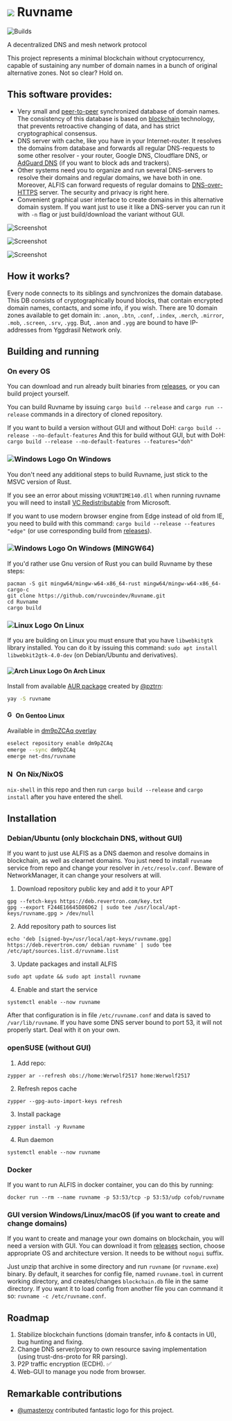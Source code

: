 # ![](/img/logo/32px.png) Ruvname

![Builds](https://github.com/ruvcoindev/Ruvname/actions/workflows/rust_build_and_test.yml/badge.svg)

A decentralized DNS and mesh network protocol

This project represents a minimal blockchain without cryptocurrency, capable of sustaining any number of domain names in a bunch of original alternative zones.
Not so clear? Hold on.

## This software provides:
- Very small and [peer-to-peer](https://en.wikipedia.org/wiki/Peer-to-peer) synchronized database of domain names.
The consistency of this database is based on [blockchain](https://en.wikipedia.org/wiki/Blockchain) technology, that prevents retroactive changing of data, and has strict cryptographical consensus.
- DNS server with cache, like you have in your Internet-router. It resolves the domains from database and forwards all regular DNS-requests to some other resolver - your router, Google DNS, Cloudflare DNS, or [AdGuard DNS](https://dns.adguard.com/) (if you want to block ads and trackers).
- Other systems need you to organize and run several DNS-servers to resolve their domains and regular domains, we have both in one.
Moreover, ALFIS can forward requests of regular domains to [DNS-over-HTTPS](https://en.wikipedia.org/wiki/DNS_over_HTTPS) server. The security and privacy is right here.
- Convenient graphical user interface to create domains in this alternative domain system. If you want just to use it like a DNS-server you can run it with `-n` flag or just build/download the variant without GUI.


![Screenshot](img/keys.png)

![Screenshot](img/domains2.png)

![Screenshot](img/domains.png)

## How it works?
Every node connects to its siblings and synchronizes the domain database.
This DB consists of cryptographically bound blocks, that contain encrypted domain names, contacts, and some info, if you wish.
There are 10 domain zones available to get domain in:
`.anon`, `.btn`, `.conf`, `.index`, `.merch`, `.mirror`, `.mob`, `.screen`, `.srv`, `.ygg`.
But, `.anon` and `.ygg` are bound to have IP-addresses from Yggdrasil Network only.

## Building and running

### On every OS
You can download and run already built binaries from [releases](https://github.com/ruvcoindev/Ruvname/releases), or you can build project yourself.

You can build Ruvname by issuing `cargo build --release` and `cargo run --release` commands in a directory of cloned repository.

If you want to build a version without GUI and without DoH:
`cargo build --release --no-default-features`
And this for build without GUI, but with DoH:
`cargo build --release --no-default-features --features="doh"`

### ![Windows Logo](/img/windows.svg) On Windows
You don't need any additional steps to build Ruvname, just stick to the MSVC version of Rust.

If you see an error about missing `VCRUNTIME140.dll` when running ruvname you will need to install [VC Redistributable](https://www.microsoft.com/en-us/download/details.aspx?id=52685) from Microsoft.

If you want to use modern browser engine from Edge instead of old from IE, you need to build with this command: `cargo build --release --features "edge"` (or use corresponding build from [releases](https://github.com/ruvcoindev/Ruvname/releases)).

### ![Windows Logo](/img/windows.svg) On Windows (MINGW64)
If you'd rather use Gnu version of Rust you can build Ruvname by these steps:
```
pacman -S git mingw64/mingw-w64-x86_64-rust mingw64/mingw-w64-x86_64-cargo-c
git clone https://github.com/ruvcoindev/Ruvname.git
cd Ruvname
cargo build
```

### ![Linux Logo](/img/linux.svg) On Linux
If you are building on Linux you must ensure that you have `libwebkitgtk` library installed.
You can do it by issuing this command: `sudo apt install libwebkit2gtk-4.0-dev` (on Debian/Ubuntu and derivatives).

#### ![Arch Linux Logo](/img/archlinux.svg) On Arch Linux

Install from available [AUR package](https://aur.archlinux.org/packages/ruvname) created by [@pztrn](https://github.com/pztrn):

```sh
yay -S ruvname
```

####  <img src="https://www.gentoo.org/assets/img/logo/icon-192.png" alt="Gentoo Logo" width=16 height=16> On Gentoo Linux

Available in [dm9pZCAq overlay](https://github.com/gentoo-mirror/dm9pZCAq)
```sh
eselect repository enable dm9pZCAq
emerge --sync dm9pZCAq
emerge net-dns/ruvname
```

### <img src="https://nixos.org/favicon.ico" alt="NixOS Logo" style="height: 1em"> On Nix/NixOS
`nix-shell` in this repo and then run `cargo build --release` and `cargo install` after you have entered the shell.

## Installation

### Debian/Ubuntu (only blockchain DNS, without GUI)
If you want to just use ALFIS as a DNS daemon and resolve domains in blockchain, as well as clearnet domains.
You just need to install `ruvname` service from repo and change your resolver in `/etc/resolv.conf`.
Beware of NetworkManager, it can change your resolvers at will.

1. Download repository public key and add it to your APT
```
gpg --fetch-keys https://deb.revertron.com/key.txt
gpg --export F244E16645D86D62 | sudo tee /usr/local/apt-keys/ruvname.gpg > /dev/null
```
2. Add repository path to sources list
```
echo 'deb [signed-by=/usr/local/apt-keys/ruvname.gpg] https://deb.revertron.com/ debian ruvname' | sudo tee /etc/apt/sources.list.d/ruvname.list
```
3. Update packages and install ALFIS
```
sudo apt update && sudo apt install ruvname
```
4. Enable and start the service
```
systemctl enable --now ruvname
```
After that configuration is in file `/etc/ruvname.conf` and data is saved to `/var/lib/ruvname`.
If you have some DNS server bound to port 53, it will not properly start. Deal with it on your own.

### openSUSE (without GUI)
1. Add repo:
```
zypper ar --refresh obs://home:Werwolf2517 home:Werwolf2517
```
2. Refresh repos cache
```
zypper --gpg-auto-import-keys refresh
```
3. Install package
```
zypper install -y Ruvname
```
4. Run daemon
```
systemctl enable --now ruvname
```
### Docker
If you want to run ALFIS in docker container, you can do this by running:
```shell
docker run --rm --name ruvname -p 53:53/tcp -p 53:53/udp cofob/ruvname
```

### GUI version Windows/Linux/macOS (if you want to create and change domains)
If you want to create and manage your own domains on blockchain, you will need a version with GUI.
You can download it from [releases](https://github.com/ruvcoindev/Ruvname/releases) section, choose appropriate OS and architecture version.
It needs to be without `nogui` suffix.

Just unzip that archive in some directory and run `ruvname` (or `ruvname.exe`) binary.
By default, it searches for config file, named `ruvname.toml` in current working directory, and creates/changes `blockchain.db` file in the same directory.
If you want it to load config from another file you can command it so: `ruvname -c /etc/ruvname.conf`.

## Roadmap
1. Stabilize blockchain functions (domain transfer, info & contacts in UI), bug hunting and fixing.
2. Change DNS server/proxy to own resource saving implementation (using trust-dns-proto for RR parsing).
3. P2P traffic encryption (ECDH). ✅
4. Web-GUI to manage you node from browser.

## Remarkable contributions
* [@umasterov](https://github.com/umasterov) contributed fantastic logo for this project.
